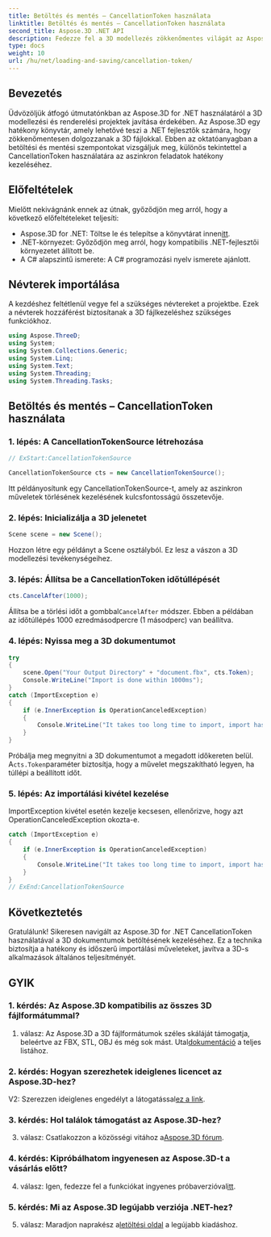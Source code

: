 ```yaml
---
title: Betöltés és mentés – CancellationToken használata
linktitle: Betöltés és mentés – CancellationToken használata
second_title: Aspose.3D .NET API
description: Fedezze fel a 3D modellezés zökkenőmentes világát az Aspose.3D for .NET segítségével. Tanuljon meg hatékonyan betölteni és elmenteni 3D dokumentumokat a CancellationToken használatával.
type: docs
weight: 10
url: /hu/net/loading-and-saving/cancellation-token/
---
```

## Bevezetés

Üdvözöljük átfogó útmutatónkban az Aspose.3D for .NET használatáról a 3D modellezési és renderelési projektek javítása érdekében. Az Aspose.3D egy hatékony könyvtár, amely lehetővé teszi a .NET fejlesztők számára, hogy zökkenőmentesen dolgozzanak a 3D fájlokkal. Ebben az oktatóanyagban a betöltési és mentési szempontokat vizsgáljuk meg, különös tekintettel a CancellationToken használatára az aszinkron feladatok hatékony kezeléséhez.

## Előfeltételek

Mielőtt nekivágnánk ennek az útnak, győződjön meg arról, hogy a következő előfeltételeket teljesíti:

-  Aspose.3D for .NET: Töltse le és telepítse a könyvtárat innen[itt](https://releases.aspose.com/3d/net/).
- .NET-környezet: Győződjön meg arról, hogy kompatibilis .NET-fejlesztői környezetet állított be.
- A C# alapszintű ismerete: A C# programozási nyelv ismerete ajánlott.

## Névterek importálása

A kezdéshez feltétlenül vegye fel a szükséges névtereket a projektbe. Ezek a névterek hozzáférést biztosítanak a 3D fájlkezeléshez szükséges funkciókhoz.

```csharp
using Aspose.ThreeD;
using System;
using System.Collections.Generic;
using System.Linq;
using System.Text;
using System.Threading;
using System.Threading.Tasks;
```

## Betöltés és mentés – CancellationToken használata

### 1. lépés: A CancellationTokenSource létrehozása

```csharp
// ExStart:CancellationTokenSource

CancellationTokenSource cts = new CancellationTokenSource();
```

Itt példányosítunk egy CancellationTokenSource-t, amely az aszinkron műveletek törlésének kezelésének kulcsfontosságú összetevője.

### 2. lépés: Inicializálja a 3D jelenetet

```csharp
Scene scene = new Scene();
```

Hozzon létre egy példányt a Scene osztályból. Ez lesz a vászon a 3D modellezési tevékenységeihez.

### 3. lépés: Állítsa be a CancellationToken időtúllépését

```csharp
cts.CancelAfter(1000);
```

 Állítsa be a törlési időt a gombbal`CancelAfter` módszer. Ebben a példában az időtúllépés 1000 ezredmásodpercre (1 másodperc) van beállítva.

### 4. lépés: Nyissa meg a 3D dokumentumot

```csharp
try
{
    scene.Open("Your Output Directory" + "document.fbx", cts.Token);
    Console.WriteLine("Import is done within 1000ms");
}
catch (ImportException e)
{
    if (e.InnerException is OperationCanceledException)
    {
        Console.WriteLine("It takes too long time to import, import has been canceled.");
    }
}
```

 Próbálja meg megnyitni a 3D dokumentumot a megadott időkereten belül. A`cts.Token`paraméter biztosítja, hogy a művelet megszakítható legyen, ha túllépi a beállított időt.

### 5. lépés: Az importálási kivétel kezelése

ImportException kivétel esetén kezelje kecsesen, ellenőrizve, hogy azt OperationCanceledException okozta-e.

```csharp
catch (ImportException e)
{
    if (e.InnerException is OperationCanceledException)
    {
        Console.WriteLine("It takes too long time to import, import has been canceled.");
    }
}
// ExEnd:CancellationTokenSource
```

## Következtetés

Gratulálunk! Sikeresen navigált az Aspose.3D for .NET CancellationToken használatával a 3D dokumentumok betöltésének kezeléséhez. Ez a technika biztosítja a hatékony és időszerű importálási műveleteket, javítva a 3D-s alkalmazások általános teljesítményét.

## GYIK

### 1. kérdés: Az Aspose.3D kompatibilis az összes 3D fájlformátummal?

 1. válasz: Az Aspose.3D a 3D fájlformátumok széles skáláját támogatja, beleértve az FBX, STL, OBJ és még sok mást. Utal[dokumentáció](https://reference.aspose.com/3d/net/) a teljes listához.

### 2. kérdés: Hogyan szerezhetek ideiglenes licencet az Aspose.3D-hez?

 V2: Szerezzen ideiglenes engedélyt a látogatással[ez a link](https://purchase.aspose.com/temporary-license/).

### 3. kérdés: Hol találok támogatást az Aspose.3D-hez?

 3. válasz: Csatlakozzon a közösségi vitához a[Aspose.3D fórum](https://forum.aspose.com/c/3d/18).

### 4. kérdés: Kipróbálhatom ingyenesen az Aspose.3D-t a vásárlás előtt?

 4. válasz: Igen, fedezze fel a funkciókat ingyenes próbaverzióval[itt](https://releases.aspose.com/).

### 5. kérdés: Mi az Aspose.3D legújabb verziója .NET-hez?

 5. válasz: Maradjon naprakész a[letöltési oldal](https://releases.aspose.com/3d/net/) a legújabb kiadáshoz.